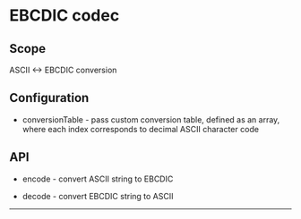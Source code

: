 # EBCDIC codec

## Scope

ASCII <-> EBCDIC conversion

## Configuration

* conversionTable - pass custom conversion table, defined as an array, where each index corresponds to decimal ASCII character code

## API

* encode - convert ASCII string to EBCDIC

* decode - convert EBCDIC string to ASCII

-----
